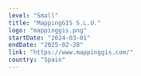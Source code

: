 ```yaml
---
level: "Small"
title: "MappingGIS S.L.U."
logo: "mappinggis.png"
startDate: "2024-03-01"
endDate: "2025-02-28"
link: "https://www.mappinggis.com/"
country: "Spain"
---
```

